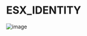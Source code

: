 # ESX_IDENTITY
![image](https://github.com/user-attachments/assets/39f03f6c-5645-4cd1-a60c-6e4be275844c)
